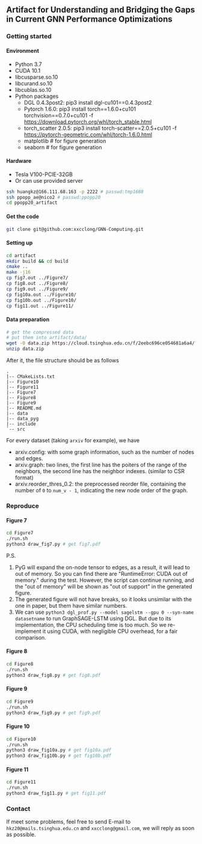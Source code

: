 ## Artifact for Understanding and Bridging the Gaps in Current GNN Performance Optimizations

### Getting started

#### Environment

* Python 3.7
* CUDA 10.1
* libcusparse.so.10
* libcurand.so.10
* libcublas.so.10
* Python packages
  * DGL 0.4.3post2: pip3 install dgl-cu101==0.4.3post2
  * Pytorch 1.6.0: pip3 install torch==1.6.0+cu101 torchvision==0.7.0+cu101 -f https://download.pytorch.org/whl/torch_stable.html
  * torch_scatter 2.0.5: pip3 install torch-scatter==2.0.5+cu101 -f https://pytorch-geometric.com/whl/torch-1.6.0.html
  * matplotlib # for figure generation
  * seaborn # for figure generation

#### Hardware

* Tesla V100-PCIE-32GB
* Or can use provided server
```bash
ssh huangkz@166.111.68.163 -p 2222 # passwd:tmp1688
ssh ppopp_ae@nico2 # passwd:ppopp20
cd ppopp20_artifact
```

#### Get the code

```bash
git clone git@github.com:xxcclong/GNN-Computing.git
```

#### Setting up

```bash
cd artifact
mkdir build && cd build
cmake ..
make -j16
cp fig7.out ../Figure7/
cp fig8.out ../Figure8/
cp fig9.out ../Figure9/
cp fig10a.out ../Figure10/
cp fig10b.out ../Figure10/
cp fig11.out ../Figure11/
```

#### Data preparation

```bash
# get the compressed data
# put them into artifact/data/
wget -O data.zip https://cloud.tsinghua.edu.cn/f/2eebc696ce054681a6a4/?dl=1
unzip data.zip
```

After it, the file structure should be as follows
```
.
|-- CMakeLists.txt
|-- Figure10
|-- Figure11
|-- Figure7
|-- Figure8
|-- Figure9
|-- README.md
|-- data
|-- data_pyg
|-- include
`-- src
```

For every dataset (taking `arxiv` for example), we have

* arxiv.config: with some graph information, such as the number of nodes and edges.
* arxiv.graph: two lines, the first line has the poiters of the range of the neighbors, the second line has the neighbor indexes. (similar to CSR format)
* arxiv.reorder_thres_0.2: the preprocessed reorder file, containing the number of `0` to `num_v - 1`, indicating the new node order of the graph.


### Reproduce

#### Figure 7

```bash
cd Figure7
./run.sh
python3 draw_fig7.py # get fig7.pdf
```

P.S.

1. PyG will expand the on-node tensor to edges, as a result, it will lead to out of memory. So you can find there are "RuntimeError: CUDA out of memory." during the test. However, the script can continue running, and the "out of memory" will be shown as "out of support" in the generated figure.
2. The generated figure will not have breaks, so it looks unsimilar with the one in paper, but them have similar numbers.
3. We can use `python3 dgl_prof.py --model sagelstm --gpu 0 --syn-name datasetname` to run GraphSAGE-LSTM using DGL. But due to its implementation, the CPU scheduling time is too much. So we re-implement it using CUDA, with negligible CPU overhead, for a fair comparison.

#### Figure 8

```bash
cd Figure8
./run.sh
python3 draw_fig8.py # get fig8.pdf
```

#### Figure 9

```bash
cd Figure9
./run.sh
python3 draw_fig9.py # get fig9.pdf
```

#### Figure 10

```bash
cd Figure10
./run.sh
python3 draw_fig10a.py # get fig10a.pdf
python3 draw_fig10b.py # get fig10b.pdf
```

#### Figure 11

```bash
cd Figure11
./run.sh
python3 draw_fig11.py # get fig11.pdf
```

### Contact

If meet some problems, feel free to send E-mail to `hkz20@mails.tsinghua.edu.cn` and `xxcclong@gmail.com`, we will reply as soon as possible.
